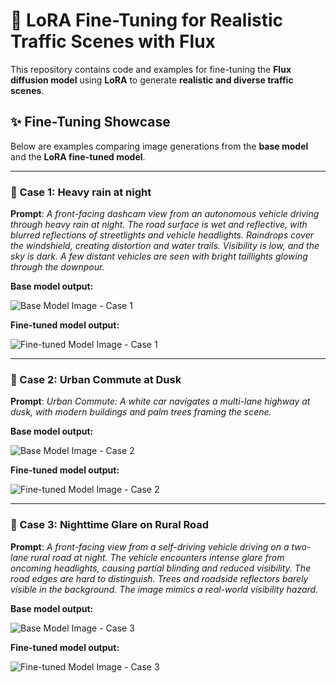 # 🚗 LoRA Fine-Tuning for Realistic Traffic Scenes with Flux

This repository contains code and examples for fine-tuning the **Flux diffusion model** using **LoRA** to generate **realistic and diverse traffic scenes**.

## ✨ Fine-Tuning Showcase

Below are examples comparing image generations from the **base model** and the **LoRA fine-tuned model**.

---

### 📌 Case 1: Heavy rain at night

**Prompt**:
*A front-facing dashcam view from an autonomous vehicle driving through heavy rain at night. The road surface is wet and reflective, with blurred reflections of streetlights and vehicle headlights. Raindrops cover the windshield, creating distortion and water trails. Visibility is low, and the sky is dark. A few distant vehicles are seen with bright taillights glowing through the downpour.*

**Base model output:**

![Base Model Image - Case 1](demos/base_model_output/scenario1.png)

**Fine-tuned model output:**

![Fine-tuned Model Image - Case 1](demos/finetuned_model_output/scenario1.png)

---

### 📌 Case 2: Urban Commute at Dusk

**Prompt**:
*Urban Commute: A white car navigates a multi-lane highway at dusk, with modern buildings and palm trees framing the scene.*

**Base model output:**

![Base Model Image - Case 2](demos/base_model_output/scenario2.png)

**Fine-tuned model output:**

![Fine-tuned Model Image - Case 2](demos/finetuned_model_output/scenario2.png)

---

### 📌 Case 3: Nighttime Glare on Rural Road

**Prompt**:
*A front-facing view from a self-driving vehicle driving on a two-lane rural road at night. The vehicle encounters intense glare from oncoming headlights, causing partial blinding and reduced visibility. The road edges are hard to distinguish. Trees and roadside reflectors barely visible in the background. The image mimics a real-world visibility hazard.*

**Base model output:**

![Base Model Image - Case 3](demos/base_model_output/scenario3.png)

**Fine-tuned model output:**

![Fine-tuned Model Image - Case 3](demos/finetuned_model_output/scenario3.png)




